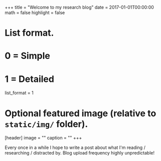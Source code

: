 +++
title = "Welcome to my research blog"
date = 2017-01-01T00:00:00
math = false
highlight = false

# List format.
#   0 = Simple
#   1 = Detailed
list_format = 1

# Optional featured image (relative to `static/img/` folder).
[header]
image = ""
caption = ""
+++

Every once in a while I hope to write a post about what I'm reading / researching / distracted by. Blog upload frequency highly unpredictable!
